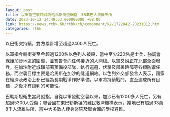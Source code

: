```yaml
---
layout: post
title: 以軍指空襲目標為哈馬斯隧道網絡　33萬巴人流離失所
date: 2023-10-12 14:48:53.000000000 +08:00
link: https://news.rthk.hk/rthk/ch/component/k2/1722842-20231012.htm
categories: rthk
---
```


以巴衝突持續，雙方累計增至超過2400人死亡。

以軍指今輪衝突至今超過1200名以色列人被殺，當中至少220名是士兵，強調會保護加沙地區的圍欄，並警告會向任何接近的人開槍。以軍又說正在北部全面增兵，在加沙附近城鎮部署預備役部隊，執行巡邏、伏擊及部署路障等各類防禦任務，而空襲目標主要是哈馬斯在加沙的隧道網絡。以色列外交部發言人表示，國家在經濟及政治上都已經為長期戰爭作好準備，以軍將持續戰鬥，直至達成所有目標，之後才有談判的可能性。

巴勒斯坦衛生當局就指，自從以軍發動空襲以來，加沙已有1200多人死亡，另有超過5300人受傷；聯合國在東巴勒斯坦的難民救濟機構表示，當地已有超過33萬8千人流離失所，當中大多數人棲身醫院及聯合國的學校避難。
